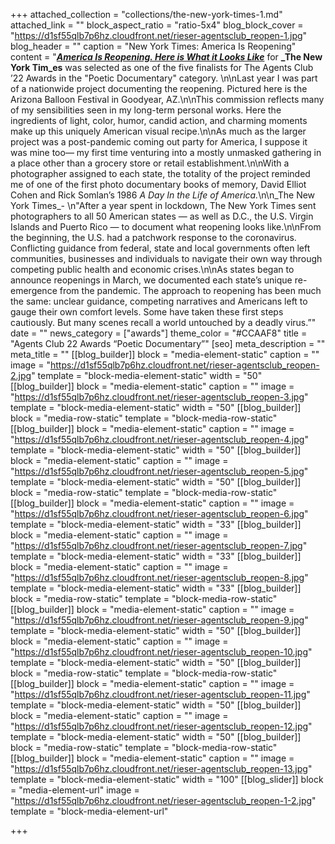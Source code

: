 +++
attached_collection = "collections/the-new-york-times-1.md"
attached_link = ""
block_aspect_ratio = "ratio-5x4"
blog_block_cover = "https://d1sf55qlb7p6hz.cloudfront.net/rieser-agentsclub_reopen-1.jpg"
blog_header = ""
caption = "New York Times: America Is Reopening"
content = "[**_America Is Reopening. Here is What it Looks Like_**](https://jesserieser.com/collections/nytimes-reopen) for **_The New York Tim_es** was selected as one of the five finalists for The Agents Club ’22 Awards in the \"Poetic Documentary\" category. ⁠\n\nLast year I was part of a nationwide project documenting the reopening. Pictured here is the Arizona Balloon Festival in Goodyear, AZ.\n\nThis commission reflects many of my sensibilities seen in my long-term personal works. Here the ingredients of light, color, humor, candid action, and charming moments make up this uniquely American visual recipe.\n\nAs much as the larger project was a post-pandemic coming out party for America, I suppose it was mine too— my first time venturing into a mostly unmasked gathering in a place other than a grocery store or retail establishment.\n\nWith a photographer assigned to each state, the totality of the project reminded me of one of the first photo documentary books of memory, David Elliot Cohen and Rick Somlan’s 1986 _A Day In the Life of America._\n\n_The New York Times_-  \n\"After a year spent in lockdown, The New York Times sent photographers to all 50 American states — as well as D.C., the U.S. Virgin Islands and Puerto Rico — to document what reopening looks like.\n\nFrom the beginning, the U.S. had a patchwork response to the coronavirus. Conflicting guidance from federal, state and local governments often left communities, businesses and individuals to navigate their own way through competing public health and economic crises.\n\nAs states began to announce reopenings in March, we documented each state’s unique re-emergence from the pandemic. The approach to reopening has been much the same: unclear guidance, competing narratives and Americans left to gauge their own comfort levels. Some have taken these first steps cautiously. But many scenes recall a world untouched by a deadly virus.”"
date = ""
news_category = ["awards"]
theme_color = "#CCAAF8"
title = "Agents Club 22 Awards “Poetic Documentary”"
[seo]
meta_description = ""
meta_title = ""
[[blog_builder]]
block = "media-element-static"
caption = ""
image = "https://d1sf55qlb7p6hz.cloudfront.net/rieser-agentsclub_reopen-2.jpg"
template = "block-media-element-static"
width = "50"
[[blog_builder]]
block = "media-element-static"
caption = ""
image = "https://d1sf55qlb7p6hz.cloudfront.net/rieser-agentsclub_reopen-3.jpg"
template = "block-media-element-static"
width = "50"
[[blog_builder]]
block = "media-row-static"
template = "block-media-row-static"
[[blog_builder]]
block = "media-element-static"
caption = ""
image = "https://d1sf55qlb7p6hz.cloudfront.net/rieser-agentsclub_reopen-4.jpg"
template = "block-media-element-static"
width = "50"
[[blog_builder]]
block = "media-element-static"
caption = ""
image = "https://d1sf55qlb7p6hz.cloudfront.net/rieser-agentsclub_reopen-5.jpg"
template = "block-media-element-static"
width = "50"
[[blog_builder]]
block = "media-row-static"
template = "block-media-row-static"
[[blog_builder]]
block = "media-element-static"
caption = ""
image = "https://d1sf55qlb7p6hz.cloudfront.net/rieser-agentsclub_reopen-6.jpg"
template = "block-media-element-static"
width = "33"
[[blog_builder]]
block = "media-element-static"
caption = ""
image = "https://d1sf55qlb7p6hz.cloudfront.net/rieser-agentsclub_reopen-7.jpg"
template = "block-media-element-static"
width = "33"
[[blog_builder]]
block = "media-element-static"
caption = ""
image = "https://d1sf55qlb7p6hz.cloudfront.net/rieser-agentsclub_reopen-8.jpg"
template = "block-media-element-static"
width = "33"
[[blog_builder]]
block = "media-row-static"
template = "block-media-row-static"
[[blog_builder]]
block = "media-element-static"
caption = ""
image = "https://d1sf55qlb7p6hz.cloudfront.net/rieser-agentsclub_reopen-9.jpg"
template = "block-media-element-static"
width = "50"
[[blog_builder]]
block = "media-element-static"
caption = ""
image = "https://d1sf55qlb7p6hz.cloudfront.net/rieser-agentsclub_reopen-10.jpg"
template = "block-media-element-static"
width = "50"
[[blog_builder]]
block = "media-row-static"
template = "block-media-row-static"
[[blog_builder]]
block = "media-element-static"
caption = ""
image = "https://d1sf55qlb7p6hz.cloudfront.net/rieser-agentsclub_reopen-11.jpg"
template = "block-media-element-static"
width = "50"
[[blog_builder]]
block = "media-element-static"
caption = ""
image = "https://d1sf55qlb7p6hz.cloudfront.net/rieser-agentsclub_reopen-12.jpg"
template = "block-media-element-static"
width = "50"
[[blog_builder]]
block = "media-row-static"
template = "block-media-row-static"
[[blog_builder]]
block = "media-element-static"
caption = ""
image = "https://d1sf55qlb7p6hz.cloudfront.net/rieser-agentsclub_reopen-13.jpg"
template = "block-media-element-static"
width = "100"
[[blog_slider]]
block = "media-element-url"
image = "https://d1sf55qlb7p6hz.cloudfront.net/rieser-agentsclub_reopen-1-2.jpg"
template = "block-media-element-url"

+++
